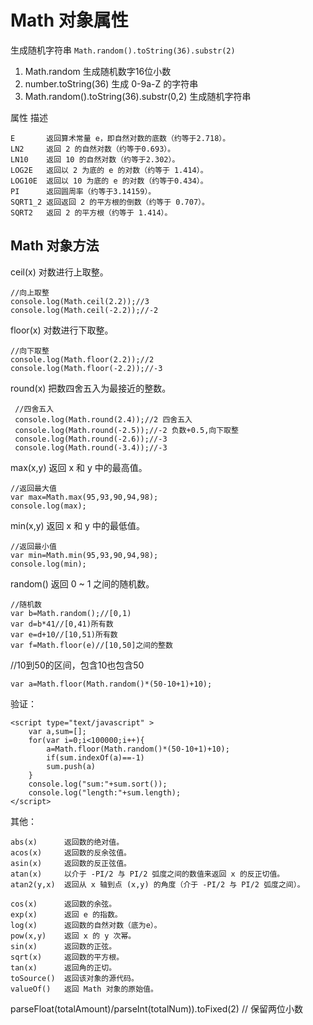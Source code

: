 # Math 对象属性

生成随机字符串 `Math.random().toString(36).substr(2)`

1. Math.random 生成随机数字16位小数
2. number.toString(36) 生成 0-9a-Z 的字符串
3. Math.random().toString(36).substr(0,2) 生成随机字符串

属性	描述

    E       返回算术常量 e，即自然对数的底数（约等于2.718）。
    LN2     返回 2 的自然对数（约等于0.693）。
    LN10	返回 10 的自然对数（约等于2.302）。
    LOG2E	返回以 2 为底的 e 的对数（约等于 1.414）。
    LOG10E	返回以 10 为底的 e 的对数（约等于0.434）。
    PI      返回圆周率（约等于3.14159）。
    SQRT1_2	返回返回 2 的平方根的倒数（约等于 0.707）。
    SQRT2	返回 2 的平方根（约等于 1.414）。


## Math 对象方法

ceil(x)	   对数进行上取整。

    //向上取整
    console.log(Math.ceil(2.2));//3
    console.log(Math.ceil(-2.2));//-2

floor(x)	对数进行下取整。
    
    //向下取整
    console.log(Math.floor(2.2));//2
    console.log(Math.floor(-2.2));//-3

round(x)	把数四舍五入为最接近的整数。

     //四舍五入
     console.log(Math.round(2.4));//2 四舍五入
     console.log(Math.round(-2.5));//-2 负数+0.5,向下取整
     console.log(Math.round(-2.6));//-3
     console.log(Math.round(-3.4));//-3

max(x,y)	返回 x 和 y 中的最高值。

    //返回最大值
    var max=Math.max(95,93,90,94,98);
    console.log(max);

min(x,y)	返回 x 和 y 中的最低值。
    
    //返回最小值
    var min=Math.min(95,93,90,94,98);
    console.log(min);

random()	返回 0 ~ 1 之间的随机数。
    
    //随机数
    var b=Math.random();//[0,1)
    var d=b*41//[0,41)所有数
    var e=d+10//[10,51)所有数
    var f=Math.floor(e)//[10,50]之间的整数

//10到50的区间，包含10也包含50
        
    var a=Math.floor(Math.random()*(50-10+1)+10);
验证：

    <script type="text/javascript" >
        var a,sum=[];
        for(var i=0;i<100000;i++){
            a=Math.floor(Math.random()*(50-10+1)+10);
            if(sum.indexOf(a)==-1)
            sum.push(a)
        }
        console.log("sum:"+sum.sort());
        console.log("length:"+sum.length);
    </script>


其他：
    
    abs(x)	    返回数的绝对值。
    acos(x)	    返回数的反余弦值。
    asin(x)     返回数的反正弦值。
    atan(x)	    以介于 -PI/2 与 PI/2 弧度之间的数值来返回 x 的反正切值。
    atan2(y,x)  返回从 x 轴到点 (x,y) 的角度（介于 -PI/2 与 PI/2 弧度之间）。
    
    cos(x)	    返回数的余弦。
    exp(x)	    返回 e 的指数。
    log(x)	    返回数的自然对数（底为e）。
    pow(x,y)    返回 x 的 y 次幂。
    sin(x)	    返回数的正弦。
    sqrt(x)	    返回数的平方根。
    tan(x)	    返回角的正切。
    toSource()  返回该对象的源代码。
    valueOf()   返回 Math 对象的原始值。


parseFloat(totalAmount)/parseInt(totalNum)).toFixed(2) // 保留两位小数
